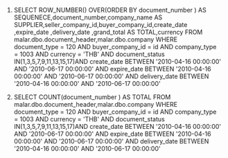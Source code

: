 1. SELECT
ROW_NUMBER() OVER(ORDER BY document_number )
AS SEQUENECE,document_number,company_name AS SUPPLIER,seller_company_id,buyer_company_id,create_date ,expire_date ,delivery_date ,grand_total AS TOTAL,currency
FROM malar.dbo.document_header,malar.dbo.company
WHERE document_type = 120 AND buyer_company_id = id
AND company_type = 1003  AND currency = 'THB' AND document_status IN(1,3,5,7,9,11,13,15,17)AND 
create_date BETWEEN '2010-04-16 00:00:00' AND '2010-06-17 00:00:00' AND
expire_date BETWEEN '2010-04-16 00:00:00' AND '2010-06-17 00:00:00' AND
delivery_date BETWEEN '2010-04-16 00:00:00' AND '2010-06-17 00:00:00'


2. SELECT COUNT(document_number ) AS TOTAL
FROM malar.dbo.document_header,malar.dbo.company
WHERE document_type = 120 AND buyer_company_id = id
AND company_type = 1003 AND currency = 'THB' AND document_status IN(1,3,5,7,9,11,13,15,17)AND
create_date BETWEEN '2010-04-16 00:00:00' AND '2010-06-17 00:00:00' AND
expire_date BETWEEN '2010-04-16 00:00:00' AND '2010-06-17 00:00:00' AND
delivery_date BETWEEN '2010-04-16 00:00:00' AND '2010-06-17 00:00:00'